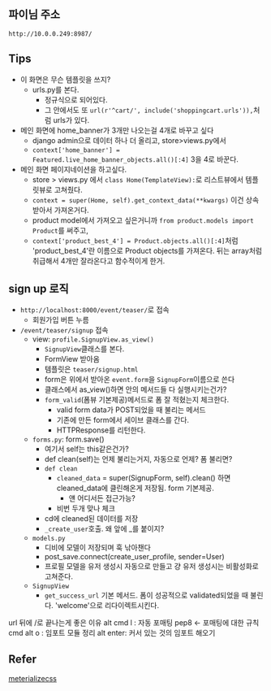 ## 파이님 주소
```
http://10.0.0.249:8987/
```

## Tips
- 이 화면은 무슨 템플릿을 쓰지?
    + urls.py를 본다.
        * 정규식으로 되어있다.
        * 그 안에서도 또 `url(r'^cart/', include('shoppingcart.urls')),`처럼 urls가 있다.
- 메인 화면에 home_banner가 3개만 나오는걸 4개로 바꾸고 싶다
    + django admin으로 데이터 하나 더 올리고, store>views.py에서
    + `context['home_banner'] = Featured.live_home_banner_objects.all()[:4]` 3을 4로 바꾼다.
- 메인 화면 페이지네이션을 하고싶다.
    + store > views.py 에서 `class Home(TemplateView):`로 리스트뷰에서 템플릿뷰로 고쳐줬다.
    + `context = super(Home, self).get_context_data(**kwargs)` 이건 상속받아서 가져온거다.
    + product model에서 가져오고 싶은거니까 `from product.models import Product`를 써주고, 
    + `context['product_best_4'] = Product.objects.all()[:4]`처럼 'product_best_4'란 이름으로 Product objects를 가져온다. 뒤는 array처럼 취급해서 4개만 잘라온다고 함수적이게 한거.

## sign up 로직
- `http://localhost:8000/event/teaser/`로 접속
    + 회원가입 버튼 누름
- `/event/teaser/signup` 접속
    + view: `profile.SignupView.as_view()`
        * `SignupView`클래스를 본다.
        * FormView 받아옴
        * 템플릿은 `teaser/signup.html`
        * form은 위에서 받아온 `event.form`을 `SignupForm`이름으로 쓴다
        * 클래스에서 as_view()하면 안의 메서드들 다 실행시키는건가?
        * `form_valid`(폼뷰 기본제공)메서드로 폼 잘 적혔는지 체크한다.
            - valid form data가 POST되었을 때 불리는 메서드
            - 기존에 만든 form에서 세이브 클래스를 간다.
            - HTTPResponse를 리턴한다.
    + `forms.py`: form.save()
        * 여기서 self는 this같은건가?
        * def clean(self)는 언제 불리는거지, 자동으로 언제? 폼 불리면?
        * `def clean`
            - `cleaned_data` = super(SignupForm, self).clean() 하면 cleaned_data에 클린해온게 저장됨. form 기본제공.
                + 얜 어디서든 접근가능?
            - 비번 두개 맞나 체크
        * cd에 cleaned된 데이터를 저장
        * `_create_user`호출. 왜 앞에 _를 붙이지?
    + `models.py`
        * 디비에 모델이 저장되며 훅 낚아챈다
        * post_save.connect(create_user_profile, sender=User)
        * 프로필 모델을 유저 생성시 자동으로 만들고 걍 유저 생성시는 비활성화로 고쳐준다.
    * `SignupView`
        * `get_success_url` 기본 메서드. 폼이 성공적으로 validated되었을 때 불린다. 'welcome'으로 리다이렉트시킨다.

url 뒤에 /로 끝나는게 좋은 이유 
alt cmd l : 자동 포매팅
pep8 <- 포매팅에 대한 규칙
cmd alt o : 임포트 모듈 정리
alt enter: 커서 있는 것의 임포트 해오기 

## Refer
[meterializecss](http://materializecss.com/grid.html)
